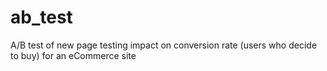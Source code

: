 # ab_test
A/B test of new page testing impact on conversion rate (users who decide to buy) for an eCommerce site
